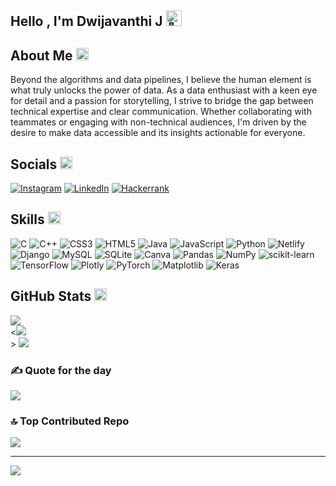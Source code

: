 ##  Hello , I'm Dwijavanthi J <img src="https://fonts.gstatic.com/s/e/notoemoji/latest/1f44b/512.gif" alt="👋" width="25" height="25">



## About Me <img src="https://fonts.gstatic.com/s/e/notoemoji/latest/1f4ab/512.gif" alt="💫" width="20" height="20">

Beyond the algorithms and data pipelines, I believe the human element is what truly unlocks the power of data. As a data enthusiast with a keen eye for detail and a passion for storytelling, I strive to bridge the gap between technical expertise and clear communication. Whether collaborating with teammates or engaging with non-technical audiences, I'm driven by the desire to make data accessible and its insights actionable for everyone.

## Socials <img src="https://fonts.gstatic.com/s/e/notoemoji/latest/1f4ab/512.gif" alt="💫" width="20" height="20">
[![Instagram](https://img.shields.io/badge/Instagram-%23E4405F?style=for-the-badge&logo=Instagram&logoColor=white)](https://instagram.com/dwija._.j)
[![LinkedIn](https://img.shields.io/badge/LinkedIn-%230077B5?style=for-the-badge&logo=linkedin&logoColor=white)](https://linkedin.com/in/dwijavanthij)
[![Hackerrank](https://img.shields.io/badge/Hackerrank-%232EC866?style=for-the-badge&logo=HackerRank&logoColor=white)](https://www.hackerrank.com/dj5214)

## Skills <img src="https://fonts.gstatic.com/s/e/notoemoji/latest/2699_fe0f/512.gif" alt="⚙" width="20" height="20"> 

![C](https://img.shields.io/badge/c-%2300599C.svg?style=for-the-badge&logo=c&logoColor=white) ![C++](https://img.shields.io/badge/c++-%2300599C.svg?style=for-the-badge&logo=c%2B%2B&logoColor=white) ![CSS3](https://img.shields.io/badge/css3-%231572B6.svg?style=for-the-badge&logo=css3&logoColor=white) ![HTML5](https://img.shields.io/badge/html5-%23E34F26.svg?style=for-the-badge&logo=html5&logoColor=white) ![Java](https://img.shields.io/badge/java-%23ED8B00.svg?style=for-the-badge&logo=openjdk&logoColor=white) ![JavaScript](https://img.shields.io/badge/javascript-%23323330.svg?style=for-the-badge&logo=javascript&logoColor=%23F7DF1E) ![Python](https://img.shields.io/badge/python-3670A0?style=for-the-badge&logo=python&logoColor=ffdd54) ![Netlify](https://img.shields.io/badge/netlify-%23000000.svg?style=for-the-badge&logo=netlify&logoColor=#00C7B7) ![Django](https://img.shields.io/badge/django-%23092E20.svg?style=for-the-badge&logo=django&logoColor=white) ![MySQL](https://img.shields.io/badge/mysql-%2300000f.svg?style=for-the-badge&logo=mysql&logoColor=white) ![SQLite](https://img.shields.io/badge/sqlite-%2307405e.svg?style=for-the-badge&logo=sqlite&logoColor=white) ![Canva](https://img.shields.io/badge/Canva-%2300C4CC.svg?style=for-the-badge&logo=Canva&logoColor=white) ![Pandas](https://img.shields.io/badge/pandas-%23150458.svg?style=for-the-badge&logo=pandas&logoColor=white) ![NumPy](https://img.shields.io/badge/numpy-%23013243.svg?style=for-the-badge&logo=numpy&logoColor=white) ![scikit-learn](https://img.shields.io/badge/scikit--learn-%23F7931E.svg?style=for-the-badge&logo=scikit-learn&logoColor=white) ![TensorFlow](https://img.shields.io/badge/TensorFlow-%23FF6F00.svg?style=for-the-badge&logo=TensorFlow&logoColor=white) ![Plotly](https://img.shields.io/badge/Plotly-%233F4F75.svg?style=for-the-badge&logo=plotly&logoColor=white) ![PyTorch](https://img.shields.io/badge/PyTorch-%23EE4C2C.svg?style=for-the-badge&logo=PyTorch&logoColor=white) ![Matplotlib](https://img.shields.io/badge/Matplotlib-%23ffffff.svg?style=for-the-badge&logo=Matplotlib&logoColor=black) ![Keras](https://img.shields.io/badge/Keras-%23D00000.svg?style=for-the-badge&logo=Keras&logoColor=white)


##  GitHub Stats <img src="https://fonts.gstatic.com/s/e/notoemoji/latest/1f3b2/512.gif" alt="🎲" width="20" height="20">

![](https://github-readme-stats.vercel.app/api?username=dwija-dj&theme=radical&hide_border=true&include_all_commits=true&count_private=true)<br/>
<![](https://github-readme-streak-stats.herokuapp.com/?user=dwija-dj&theme=radical&hide_border=true)<br/>>
![](https://github-readme-stats.vercel.app/api/top-langs/?username=dwija-dj&theme=radical&hide_border=true&include_all_commits=true&count_private=true&layout=compact)

### ✍️ Quote for the day
![](https://quotes-github-readme.vercel.app/api?type=horizontal&theme=radical)

### 🔝 Top Contributed Repo
![](https://github-contributor-stats.vercel.app/api?username=dwija-dj&limit=5&theme=radical&combine_all_yearly_contributions=true)



---
[![](https://visitcount.itsvg.in/api?id=dwija-dj&icon=0&color=10)](https://visitcount.itsvg.in)

